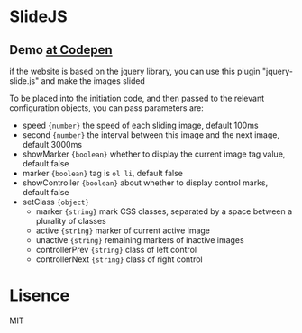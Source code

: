 # SlideJS

## Demo [at Codepen](http://codepen.io/qingguoing/pen/dYoQgy)

if the website is based on the jquery library, you can use this plugin "jquery-slide.js" and make the images slided

To be placed into the initiation code, and then passed to the relevant configuration objects, you can pass parameters are:

- speed `{number}` the speed of each sliding image, default 100ms
- second `{number}` the interval between this image and the next image, default 3000ms
- showMarker `{boolean}` whether to display the current image tag value, default false
- marker `{boolean}` tag is `ol li`, default false
- showController `{boolean}` about whether to display control marks, default false
- setClass `{object}`
  - marker `{string}` mark CSS classes, separated by a space between a plurality of classes
  - active `{string}` marker of current active image
  - unactive `{string}` remaining markers of inactive images
  - controllerPrev `{string}` class of left control
  - controllerNext `{string}` class of right control

Lisence
===
MIT
